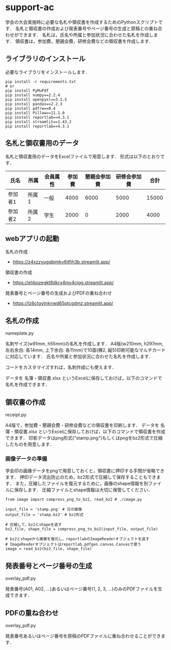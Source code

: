 # support-ac

学会の大会実施時に必要な名札や領収書を作成するためのPythonスクリプトです．
名札と領収書の作成および発表番号やページ番号の生成と原稿との重ね合わせができます．
名札は，氏名や所属と参加状況に合わせた名札を作成します．
領収書は，参加費，懇親会費，研修会費などの領収書を作成します．

## ライブラリのインストール

必要なライブラリをインストールします．

```
pip install -r requirements.txt
# or
pip install PyMuPdf
pip install numpy==2.2.4
pip install openpyxl==3.1.5
pip install pandas==2.2.3
pip install pdfrw==0.4
pip install Pillow==11.1.0
pip install reportlab==4.3.1
pip install streamlit==1.43.2
pip install reportlab==4.3.1                                                   
```

## 名札と領収書用のデータ

名札と領収書用のデータをExcelファイルで用意します．
形式は以下のとおりです．

| 氏名    | 所属  | 会員属性 | 参加費 | 懇親会参加費 | 研修会参加費 | 合計  |
| ----    | ----  | ---      | ----   | ----         | ----         | ----  |
| 参加者1 | 所属1 | 一般     | 4000   | 6000         | 5000         | 15000 |
| 参加者2 | 所属2 | 学生     | 2000   |    0         | 2000         |  4000 |

## webアプリの起動

名札の作成
- https://z4xzzyugqbjmkv6jtfjh3b.streamlit.app/

領収書の作成
- https://ehbozegkt8dkrx4mv4cjgg.streamlit.app/

発表番号とページ番号の生成およびPDFの重ね合わせ
- https://lz6ctgytnknwd65ptcgdmz.streamlit.app/

## 名札の作成

nameplate.py

名刺サイズ(w91mm, h55mm)の名札を作成します．
A4版(w210mm, h297mm, 左右余白: 各14mm, 上下余白: 各11mm)で10面(横2, 縦5)印刷可能なマルチカードに対応しています．
氏名や所属と参加状況に合わせた名札を作成します．

コードをカスタマイズすれば，名刺作成にも使えます．

データを 名簿・領収書.xlsx というExcelに保存しておけば，以下のコマンドで名札を作成できます．


## 領収書の作成

receipt.py

A4版で，参加費・懇親会費・研修会費などの領収書を印刷します．
データを 名簿・領収書.xlsx というExcelに保存しておけば，以下のコマンドで領収書を作成できます．
印影データはpng形式("stamp.png")もしくはpngをbz2形式で圧縮したものを用意します．



### 画像データの準備

学会印の画像データをpngで用意しておくと，領収書に押印する手間が省略できます．
押印データ流出防止のため，bz2形式で圧縮して保存することもできます．
また，圧縮したファイルを復元するために，画像のshape情報を別ファイルに保存します．
圧縮ファイルとshape情報は大切に保管してください．

```{python}
from image import compress_png_to_bz2, read_bz2 # ./image.py

input_file = 'stamp.png' # 元の画像
output_file = 'stamp.bz2' # bz2形式

# 圧縮して，bz2とshapeを返す
bz2_file, shape_file = compress_png_to_bz2(input_file, output_file)

# bz2とshapeから画像を復元し，reportlabのImageReaderオブジェクトを返す
# ImageReaderオブジェクトはreportlab.pdfgen.canvas.Canvasで使う
image = read_bz2(bz2_file, shape_file)
```

## 発表番号とページ番号の生成 

overlay_pdf.py

発表番号(A01, A02, ...)あるいはページ番号(1, 2, 3, ...)のみのPDFファイルを生成できます．

## PDFの重ね合わせ

overlay_pdf.py

発表番号あるいはページ番号を原稿のPDFファイルに重ね合わせることができます．
